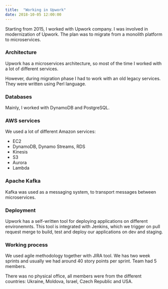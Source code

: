 ```yaml
---
title:  "Working in Upwork"
date: 2018-10-05 12:00:00
---
```


Starting from 2015, I worked with Upwork company. I was involved in modernization of Upwork. The plan was to migrate from a monolith platform to microservices.

### <a href="#architecture" name="architecture"><i class="fa fa-link anchor" aria-hidden="true"></i></a> Architecture

Upwork has a microservices architecture, so most of the time I worked with a lot of different services.

However, during migration phase I had to work with an old legacy services. They were written using Perl language.

### <a href="#databases" name="databases"><i class="fa fa-link anchor" aria-hidden="true"></i></a> Databases

Mainly, I worked with DynamoDB and PostgreSQL. 

### <a href="#aws" name="aws"><i class="fa fa-link anchor" aria-hidden="true"></i></a> AWS services

We used a lot of different Amazon services:

* EC2
* DynamoDB, Dynamo Streams, RDS
* Kinesis
* S3
* Aurora
* Lambda

### <a href="#kafka" name="kafka"><i class="fa fa-link anchor" aria-hidden="true"></i></a> Apache Kafka

Kafka was used as a messaging system, to transport messages between microservices.

### <a href="#deployment" name="deployment"><i class="fa fa-link anchor" aria-hidden="true"></i></a> Deployment

Upwork has a self-written tool for deploying applications on different environemnts. This tool is integrated with Jenkins, which we trigger on pull request merge to build, test and deploy our applications on dev and staging.

### <a href="#process" name="process"><i class="fa fa-link anchor" aria-hidden="true"></i></a> Working process

We used agile methodology together with JIRA tool. We has two week sprints and usually we had around 40 story points per sprint. Team had 5 members.

There was no physical office, all members were from the different countries: Ukraine, Moldova, Israel, Czech Republic and USA.